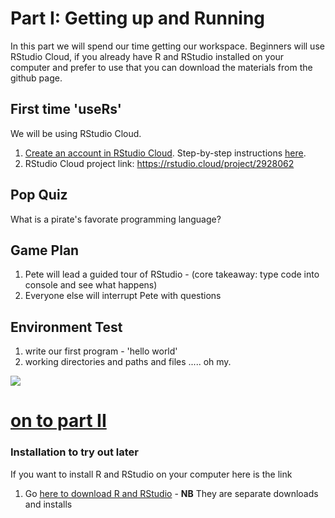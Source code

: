 # Part I: Getting up and Running
In this part we will spend our time getting our workspace. Beginners will use RStudio Cloud, if you already have R and RStudio installed on your computer and prefer to use that you can download the materials from the github page.

## First time 'useRs'
We will be using RStudio Cloud.
1. [Create an account in RStudio Cloud](https://rstudio.cloud/).  Step-by-step instructions [here](https://drive.google.com/file/d/1J2slVW2TbG5M1whfNKVgHAypr6hj0J4_/view?usp=sharing).
2. RStudio Cloud project link: https://rstudio.cloud/project/2928062

## Pop Quiz
What is a pirate's favorate programming language?

## Game Plan
1. Pete will lead a guided tour of RStudio - (core takeaway: type code into console and see what happens)
2. Everyone else will interrupt Pete with questions

## Environment Test
1. write our first program - 'hello world'
2. working directories and paths and files ..... oh my.

![](https://github.com/alonzi/DAACS-Intro-to-R/blob/ccac08ef4b1fab0a6dc7fe976a2c642c3be7e1a0/glinda.png)


# [on to part II](https://github.com/alonzi/DAACS-Intro-to-R/blob/main/part-II.md)



### Installation to try out later
If you want to install R and RStudio on your computer here is the link
1. Go [here to download R and RStudio](https://www.rstudio.com/products/rstudio/download/#download) - **NB** They are separate downloads and installs

